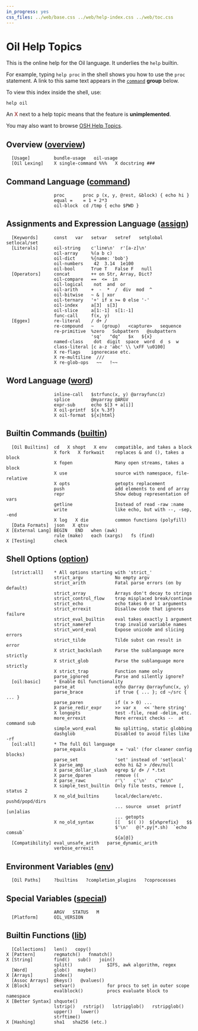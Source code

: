 ```yaml
---
in_progress: yes
css_files: ../web/base.css ../web/help-index.css ../web/toc.css
---
```


Oil Help Topics
===============

This is the online help for the Oil language.  It underlies the `help` builtin.

For example, typing `help proc` in the shell shows you how to use the `proc`
statement.  A link to this same text appears in the [`command`](#command)
**group** below.

To view this index inside the shell, use:

    help oil

An <span style="color: darkred">X</span> next to a help topic means that the
feature is **unimplemented**.

You may also want to browse [OSH Help Topics](osh-help-topics.html).

<div id="toc">
</div>

<h2 id="overview">
  Overview (<a class="group-link" href="oil-help.html#overview">overview</a>)
</h2>

```oil-help-topics
  [Usage]         bundle-usage   oil-usage
  [Oil Lexing]    X single-command %%%   X docstring ###
```

<h2 id="command">
  Command Language (<a class="group-link" href="oil-help.html#command">command</a>)
</h2>

```oil-help-topics
                  proc       proc p (x, y, @rest, &block) { echo hi }
                  equal =    = 1 + 2*3
                  oil-block  cd /tmp { echo $PWD }
```

<h2 id="assign">
  Assignments and Expression Language (<a class="group-link" href="oil-help.html#assign">assign</a>)
</h2>

```oil-help-topics
  [Keywords]      const   var   setvar   setref   setglobal   setlocal/set
  [Literals]      oil-string    c'line\n'  r'[a-z]\n'
                  oil-array     %(a b c)
                  oil-dict      %{name: 'bob'}
                  oil-numbers    42  3.14  1e100
                  oil-bool      True T   False F   null
  [Operators]     concat        ++ on Str, Array, Dict?
                  oil-compare   ==  <=  in
                  oil-logical    not  and  or
                  oil-arith     +  -  *  /  div  mod  ^
                  oil-bitwise   ~ & | xor
                  oil-ternary   '+' if x >= 0 else '-'
                  oil-index     a[3]  s[3]
                  oil-slice     a[1:-1]  s[1:-1]
                  func-call     f(x, y)
  [Eggex]         re-literal    / d+ /
                  re-compound   ~   (group)   <capture>   sequence
                  re-primitive  %zero   Subpattern   @subpattern
                                'sq'   "dq"   $x   ${x}
                  named-class    dot  digit  space  word  d  s  w
                  class-literal [c a-z 'abc' \\ \xFF \u0100]
                  X re-flags    ignorecase etc.
                  X re-multiline  ///
                  X re-glob-ops   ~~   !~~
```

<h2 id="word">
  Word Language (<a class="group-link" href="oil-help.html#word">word</a>)
</h2>

```oil-help-topics
                  inline-call   $strfunc(x, y) @arrayfunc(z)
                  splice        @myarray @ARGV
                  expr-sub      echo $[3 + a[i]]
                  X oil-printf  ${x %.3f}
                  X oil-format  ${x|html}
```

<h2 id="builtin">
  Builtin Commands (<a class="group-link" href="oil-help.html#builtin">builtin</a>)
</h2>

```oil-help-topics
  [Oil Builtins]  cd   X shopt   X env   compatible, and takes a block
                  X fork   X forkwait    replaces & and (), takes a block
                  X fopen                Many open streams, takes a block
                  X use                  source with namespace, file-relative 
                  X opts                 getopts replacement
                  push                   add elements to end of array
                  repr                   Show debug representation of vars
                  getline                Instead of read -raw :name
                  write                  like echo, but with --, -sep, -end
                  X log   X die          common functions (polyfill)
  [Data Formats]  json   X qtsv
X [External Lang] BEGIN   END   when (awk)
                  rule (make)   each (xargs)   fs (find)
X [Testing]       check
```

<h2 id="option">
  Shell Options (<a class="group-link" href="oil-help.html#option">option</a>)
</h2>

```oil-help-topics
  [strict:all]    * All options starting with 'strict_'
                  strict_argv            No empty argv
                  strict_arith           Fatal parse errors (on by default)
                  strict_array           Arrays don't decay to strings
                  strict_control_flow    trap misplaced break/continue
                  strict_echo            echo takes 0 or 1 arguments
                  strict_errexit         Disallow code that ignores failure
                  strict_eval_builtin    eval takes exactly 1 argument
                  strict_nameref         trap invalid variable names
                  strict_word_eval       Expose unicode and slicing errors
                  strict_tilde           Tilde subst can result in error
                  X strict_backslash     Parse the sublanguage more strictly
                  X strict_glob          Parse the sublanguage more strictly
                  X strict_trap          Function name only
                  parse_ignored          Parse and silently ignore?
  [oil:basic]     * Enable Oil functionality
                  parse_at               echo @array @arrayfunc(x, y)
                  parse_brace            if true { ... }; cd ~/src { ... }
                  parse_paren            if (x > 0) ...
                  X parse_redir_expr     >> var x   << 'here string'
                  X longopts             test -file, read -delim, etc.
                  more_errexit           More errexit checks --  at command sub
                  simple_word_eval       No splitting, static globbing
                  dashglob               Disabled to avoid files like -rf
  [oil:all]       * The full Oil language
                  parse_equals           x = 'val' (for cleaner config blocks)
                  parse_set              'set' instead of 'setlocal'
                  X parse_amp            echo hi &2 > /dev/null
                  X parse_dollar_slash   egrep $/ d+ / *.txt
                  X parse_dparen         remove ((
                  X parse_rawc           r'\'   c'\n'   c"$x\n"
                  X simple_test_builtin  Only file tests, remove [, status 2
                  X no_old_builtins      local/declare/etc.  pushd/popd/dirs
                                         ... source  unset  printf  [un]alias
                                         ... getopts
                  X no_old_syntax        [[   $(( ))  ${x%prefix}   $$
                                         $'\n'   @(*.py|*.sh)  `echo comsub`
                                         ${a[@]}
  [Compatibility] eval_unsafe_arith   parse_dynamic_arith
                  verbose_errexit
```

<h2 id="env">
  Environment Variables (<a class="group-link" href="oil-help.html#env">env</a>)
</h2>

```oil-help-topics
  [Oil Paths]     ?builtins   ?completion_plugins   ?coprocesses
```

<h2 id="special">
  Special Variables (<a class="group-link" href="oil-help.html#special">special</a>)
</h2>

```oil-help-topics
                  ARGV   STATUS   M
  [Platform]      OIL_VERSION
```

<h2 id="lib">
  Builtin Functions (<a class="group-link" href="oil-help.html#lib">lib</a>)
</h2>

```oil-help-topics
  [Collections]   len()   copy()
X [Pattern]       regmatch()   fnmatch()
X [String]        find()   sub()   join() 
                  split()             $IFS, awk algorithm, regex
  [Word]          glob()   maybe()
X [Arrays]        index()
  [Assoc Arrays]  @keys()   @values()
X [Block]         setvar()            for procs to set in outer scope
                  evalblock()         procs evaluate block to namespace
X [Better Syntax] shquote()
                  lstrip()   rstrip()   lstripglob()   rstripglob()
                  upper()   lower()
                  strftime()
X [Hashing]       sha1   sha256 (etc.)
```
